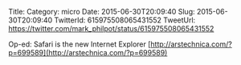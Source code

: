 Title: 
Category: micro
Date: 2015-06-30T20:09:40
Slug: 2015-06-30T20:09:40
TwitterId: 615975508065431552
TweetUrl: https://twitter.com/mark_philpot/status/615975508065431552

Op-ed: Safari is the new Internet Explorer [http://arstechnica.com/?p=699589](http://arstechnica.com/?p=699589)